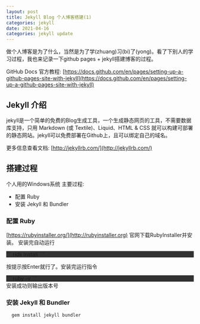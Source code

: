 ```yaml
---
layout: post
title: Jekyll Blog 个人博客搭建(1)
categories: jekyll
date: 2021-04-16
categories: jekyll update
---
```

 
做个人博客是为了什么，当然是为了学(zhuang)习(bi)了(yong)。看了下别人的学习过程，我也来记录一下github pages + jekyll搭建博客的过程。

GitHub Docs 官方教程: 
[https://docs.github.com/en/pages/setting-up-a-github-pages-site-with-jekyll](https://docs.github.com/en/pages/setting-up-a-github-pages-site-with-jekyll)

## Jekyll 介绍

jekyll是一个简单的免费的Blog生成工具，一个生成静态网页的工具，不需要数据库支持，只用 Markdown (或 Textile)、Liquid、HTML & CSS 就可以构建可部署的静态网站。jekyll可以免费部署在Github上，且可以绑定自己的域名。

更多信息查看文档: [http://jekyllrb.com/](http://jekyllrb.com/)

## 搭建过程

个人用的Windows系统
主要过程: 
* 配置 Ruby
* 安装 Jekyll 和 Bundler

### 配置 Ruby

[https://rubyinstaller.org/](http://rubyinstaller.org)
官网下载RubyInstaller并安装。
安装完自动运行 

<div style="background-color: rgb(50, 50, 50);">
```
  ridk install
```
</div>

按提示按Enter就行了。安装完运行指令

<div style="background-color: rgb(50, 50, 50);">
```
  ruby -v
```
</div>
安装成功则输出版本号


### 安装 Jekyll 和 Bundler

```
  gem install jekyll bundler
```
